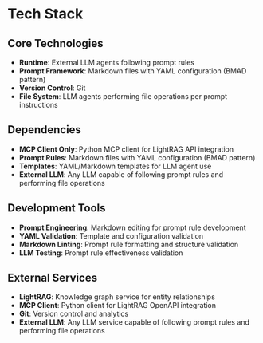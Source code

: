 # Tech Stack

## Core Technologies

- **Runtime**: External LLM agents following prompt rules
- **Prompt Framework**: Markdown files with YAML configuration (BMAD pattern)
- **Version Control**: Git
- **File System**: LLM agents performing file operations per prompt instructions

## Dependencies

- **MCP Client Only**: Python MCP client for LightRAG API integration
- **Prompt Rules**: Markdown files with YAML configuration (BMAD pattern)
- **Templates**: YAML/Markdown templates for LLM agent use
- **External LLM**: Any LLM capable of following prompt rules and performing file operations

## Development Tools

- **Prompt Engineering**: Markdown editing for prompt rule development
- **YAML Validation**: Template and configuration validation
- **Markdown Linting**: Prompt rule formatting and structure validation
- **LLM Testing**: Prompt rule effectiveness validation

## External Services

- **LightRAG**: Knowledge graph service for entity relationships
- **MCP Client**: Python client for LightRAG OpenAPI integration
- **Git**: Version control and analytics
- **External LLM**: Any LLM service capable of following prompt rules and performing file operations
